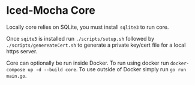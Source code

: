 # Iced-Mocha Core

Locally core relies on SQLite, you must install `sqlite3` to run core.

Once `sqite3` is installed run `./scripts/setup.sh` followed by `./scripts/genereateCert.sh` to generate a private key/cert file for a local https server.

Core can optionally be run inside Docker. To run using docker run `docker-compose up -d --build core`. To use outside of Docker
simply run `go run main.go`.
